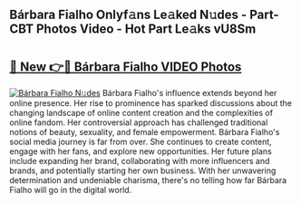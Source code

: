 ## Bárbara Fialho Onlyf𝚊ns Le𝚊ked N𝚞des - Part-CBT Photos Video - Hot Part Le𝚊ks vU8Sm

# <h2><a href="http://ac32813.deff.icu/?id=B%c3%a1rbara+Fialho">🔗 New 👉🔴 Bárbara Fialho VIDEO Photos</a></h2>

[![Bárbara Fialho N𝚞des](https://i.imgur.com/rIISA9y.gif)](http://ac32813.deff.icu/?id=B%c3%a1rbara+Fialho)
Bárbara Fialho's influence extends beyond her online presence. Her rise to prominence has sparked discussions about the changing landscape of online content creation and the complexities of online fandom. Her controversial approach has challenged traditional notions of beauty, sexuality, and female empowerment. Bárbara Fialho's social media journey is far from over. She continues to create content, engage with her fans, and explore new opportunities. Her future plans include expanding her brand, collaborating with more influencers and brands, and potentially starting her own business. With her unwavering determination and undeniable charisma, there's no telling how far Bárbara Fialho will go in the digital world.
